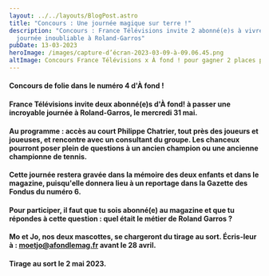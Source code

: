 ```yaml
---
layout: ../../layouts/BlogPost.astro
title: "Concours : Une journée magique sur terre !"
description: "Concours : France Télévisions invite 2 abonné(e)s à vivre une
  journée inoubliable à Roland-Garros"
pubDate: 13-03-2023
heroImage: /images/capture-d’écran-2023-03-09-à-09.06.45.png
altImage: Concours France Télévisions x À fond ! pour gagner 2 places pour Roland-Garros
---
```

#### Concours de folie dans le numéro 4 d'À fond !

#### **France Télévisions** invite deux abonné(e)s d'À fond! à passer une incroyable journée à **Roland-Garros**, le mercredi 31 mai.

#### Au programme : **accès au court Philippe Chatrier**, tout près des joueurs et joueuses, et **rencontre avec un consultant du groupe**. Les chanceux pourront poser plein de questions à un ancien champion ou une ancienne championne de tennis.

#### Cette journée restera gravée dans la mémoire des deux enfants et dans le magazine, puisqu'elle donnera lieu à un reportage dans la Gazette des Fondus du numéro 6.

#### Pour participer, il faut que tu sois **abonné(e) au magazine** et que tu répondes à cette question : quel était le métier de Roland Garros ?

#### Mo et Jo, nos deux mascottes, se chargeront du tirage au sort. Écris-leur à : **moetjo@afondlemag.fr** avant le 28 avril.

#### Tirage au sort le 2 mai 2023.